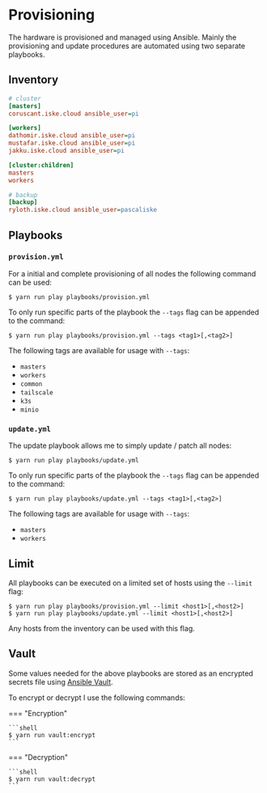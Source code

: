 # Provisioning

The hardware is provisioned and managed using Ansible. Mainly the provisioning and update procedures are automated using two separate playbooks.

## Inventory

```ini
# cluster
[masters]
coruscant.iske.cloud ansible_user=pi

[workers]
dathomir.iske.cloud ansible_user=pi
mustafar.iske.cloud ansible_user=pi
jakku.iske.cloud ansible_user=pi

[cluster:children]
masters
workers

# backup
[backup]
ryloth.iske.cloud ansible_user=pascaliske
```

## Playbooks

### `provision.yml`

For a initial and complete provisioning of all nodes the following command can be used:

```shell
$ yarn run play playbooks/provision.yml
```

To only run specific parts of the playbook the `--tags` flag can be appended to the command:

```shell
$ yarn run play playbooks/provision.yml --tags <tag1>[,<tag2>]
```

The following tags are available for usage with `--tags`:

- `masters`
- `workers`
- `common`
- `tailscale`
- `k3s`
- `minio`

### `update.yml`

The update playbook allows me to simply update / patch all nodes:

```shell
$ yarn run play playbooks/update.yml
```

To only run specific parts of the playbook the `--tags` flag can be appended to the command:

```shell
$ yarn run play playbooks/update.yml --tags <tag1>[,<tag2>]
```

The following tags are available for usage with `--tags`:

- `masters`
- `workers`

## Limit

All playbooks can be executed on a limited set of hosts using the `--limit` flag:

```shell
$ yarn run play playbooks/provision.yml --limit <host1>[,<host2>]
$ yarn run play playbooks/update.yml --limit <host1>[,<host2>]
```

Any hosts from the inventory can be used with this flag.

## Vault

Some values needed for the above playbooks are stored as an encrypted secrets file using [Ansible Vault](https://docs.ansible.com/ansible/latest/user_guide/vault.html).

To encrypt or decrypt I use the following commands:

=== "Encryption"

    ```shell
    $ yarn run vault:encrypt
    ```

=== "Decryption"

    ```shell
    $ yarn run vault:decrypt
    ```
